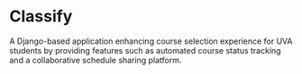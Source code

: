 # Classify
A Django-based application enhancing course selection experience for UVA students by providing features such as automated course status tracking and a collaborative schedule sharing platform.
